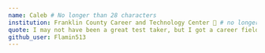 ```yaml
---
name: Caleb # No longer than 28 characters
institution: Franklin County Career and Technology Center 🚩 # no longer than 58 characters
quote: I may not have been a great test taker, but I got a career field ahead of me with computers! # no longer than 100 characters, avoid using quotes(") to guarantee the format remains the same.
github_user: Flamin513
---
```

